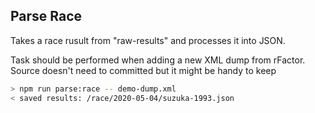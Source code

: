 

## Parse Race
Takes a race rusult from "raw-results" and processes it into JSON.

Task should be performed when adding a new XML dump from rFactor. Source doesn't need to committed but it might be handy to keep

```bash
> npm run parse:race -- demo-dump.xml
< saved results: /race/2020-05-04/suzuka-1993.json
```
